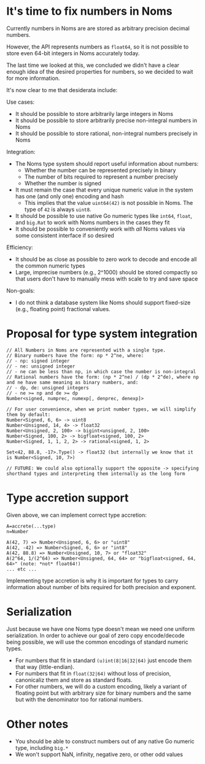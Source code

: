 # It's time to fix numbers in Noms

Currently numbers in Noms are are stored as arbitrary precision decimal numbers.

However, the API represents numbers as `float64`, so it is not possible to store even 64-bit integers in Noms accurately today.

The last time we looked at this, we concluded we didn't have a clear enough idea of the desired properties for numbers, so we decided to wait for more information.

It's now clear to me that desiderata include:

Use cases:
* It should be possible to store arbitrarily large integers in Noms
* It should be possible to store arbitrarily precise non-integral numbers in Noms
* It should be possible to store rational, non-integral numbers precisely in Noms

Integration:
* The Noms type system should report useful information about numbers:
  * Whether the number can be represented precisely in binary
  * The number of bits required to represent a number precisely
  * Whether the number is signed
* It must remain the case that every unique numeric value in the system has one (and only one) encoding and hash
  * This implies that the value `uint64(42)` is not possible in Noms. The type of `42` is always `uint8`.
* It should be possible to use native Go numeric types like `int64`, `float`, and `big.Rat` to work with Noms numbers in the cases they fit
* It should be possible to conveniently work with _all_ Noms values via some consistent interface if so desired

Efficiency:
* It should be as close as possible to zero work to decode and encode all the common numeric types
* Large, imprecise numbers (e.g., 2^1000) should be stored compactly so that users don't have to manually mess with scale to try and save space

Non-goals:
* I do not think a database system like Noms should support fixed-size (e.g., floating point) fractional values.

# Proposal for type system integration

```
// All Numbers in Noms are represented with a single type.
// Binary numbers have the form: np * 2^ne, where:
// - np: signed integer
// - ne: unsigned integer
// - ne can be less than np, in which case the number is non-integral
// Rational numbers have the form: (np * 2^ne) / (dp * 2^de), where np and ne have same meaning as binary numbers, and:
// - dp, de: unsigned integers
// - ne >= np and de >= dp
Number<signed, numprec, numexp[, denprec, denexp]>

// For user convenience, when we print number types, we will simplify them by default:
Number<Signed, 6, 6> -> uint8
Number<Unsigned, 14, 4> -> float32
Number<Unsigned, 2, 100> -> bigint<unsigned, 2, 100>
Number<Signed, 100, 2> -> bigfloat<signed, 100, 2>
Number<Signed, 1, 1, 2, 2> -> rational<signed, 1, 2>

Set<42, 88.8, -17>.Type() -> float32 (but internally we know that it is Number<Signed, 10, 7>)

// FUTURE: We could also optionally support the opposite -> specifying shorthand types and interpreting them internally as the long form
```

# Type accretion support

Given above, we can implement correct type accretion:

```
A=accrete(...type)
n=Number

A(42, 7) => Number<Unsigned, 6, 6> or "uint8"
A(42, -42) => Number<Signed, 6, 6> or "int8"
A(42, 88.8) => Number<Unsigned, 10, 7> or "float32"
A(2^64, 1/(2^64) => Number<Unsigned, 64, 64> or "bigfloat<signed, 64, 64>" (note: *not* float64!)
... etc ...
```

Implementing type accretion is why it is important for types to carry information about number of bits required for both precision and exponent.

# Serialization

Just because we have one Noms type doesn't mean we need one uniform serialization. In order to achieve our goal of zero copy encode/decode being possible, we will use the common encodings of standard numeric types.

* For numbers that fit in standard `(u)int(8|16|32|64)` just encode them that way (little-endian).
* For numbers that fit in `float(32|64)` without loss of precision, canonicaliz them and store as standard floats.
* For other numbers, we will do a custom encoding, likely a variant of floating point but with arbitrary size for binary numbers and the same but with the denominator too for rational numbers.

# Other notes

* You should be able to construct numbers out of any native Go numeric type, including `big.*`
* We won't support NaN, infinity, negative zero, or other odd values
